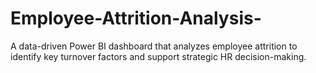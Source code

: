 # Employee-Attrition-Analysis-
A data-driven Power BI dashboard that analyzes employee attrition to identify key turnover factors and support strategic HR decision-making.
